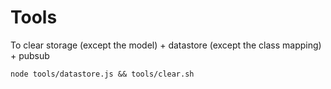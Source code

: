 # Tools
To clear storage (except the model) + datastore (except the class mapping) + pubsub

    node tools/datastore.js && tools/clear.sh